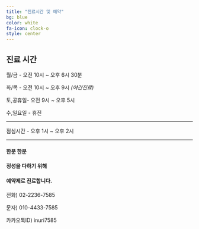 ```yaml
---
title: "진료시간 및 예약"
bg: blue
color: white
fa-icon: clock-o
style: center
---
```


## 진료 시간

월/금  - 오전 10시 ~ 오후 6시 30분

화/목  -  오전 10시 ~ 오후 9시 *(야간진료)*

토,공휴일- 오전 9시 ~ 오후 5시

수,일요일 - 휴진

---

점심시간 - 오후 1시 ~ 오후 2시

---

#### **한분 한분**

#### **정성을 다하기 위해**

#### **예약제로 진료합니다.**

전화) 02-2236-7585

문자) 010-4433-7585

카카오톡ID) inuri7585
